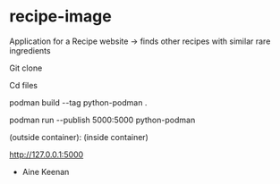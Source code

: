 # recipe-image

Application for a Recipe website -> finds other recipes with similar rare ingredients


Git clone 

Cd files

podman build --tag python-podman . 

podman run --publish 5000:5000 python-podman

(outside container): (inside container)

http://127.0.0.1:5000

- Aine Keenan